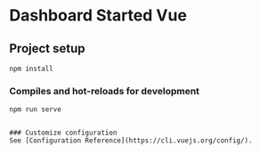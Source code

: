 # Dashboard Started Vue

## Project setup
```
npm install
```

### Compiles and hot-reloads for development
```
npm run serve
```
<!-- 
### Compiles and minifies for production
```
npm run build -->
```

### Customize configuration
See [Configuration Reference](https://cli.vuejs.org/config/).
